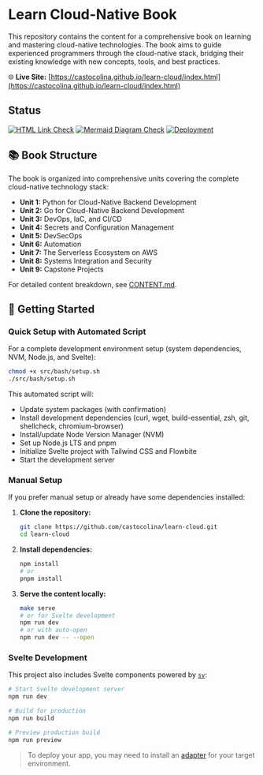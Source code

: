 # Learn Cloud-Native Book

This repository contains the content for a comprehensive book on learning and mastering cloud-native technologies. The book aims to guide experienced programmers through the cloud-native stack, bridging their existing knowledge with new concepts, tools, and best practices.

🌐 **Live Site:** [https://castocolina.github.io/learn-cloud/index.html](https://castocolina.github.io/learn-cloud/index.html)

## Status

[![HTML Link Check](https://img.shields.io/github/actions/workflow/status/castocolina/learn-cloud/validation.yml?branch=master&label=HTML%20Link%20Check)](https://github.com/castocolina/learn-cloud/actions/workflows/validation.yml)
[![Mermaid Diagram Check](https://img.shields.io/github/actions/workflow/status/castocolina/learn-cloud/validation.yml?branch=master&label=Mermaid%20Diagram%20Check)](https://github.com/castocolina/learn-cloud/actions/workflows/validation.yml)
[![Deployment](https://img.shields.io/github/actions/workflow/status/castocolina/learn-cloud/deploy.yml?branch=master&label=Deployment)](https://github.com/castocolina/learn-cloud/actions/workflows/deploy.yml)

## 📚 Book Structure

The book is organized into comprehensive units covering the complete cloud-native technology stack:

- **Unit 1:** Python for Cloud-Native Backend Development
- **Unit 2:** Go for Cloud-Native Backend Development  
- **Unit 3:** DevOps, IaC, and CI/CD
- **Unit 4:** Secrets and Configuration Management
- **Unit 5:** DevSecOps
- **Unit 6:** Automation
- **Unit 7:** The Serverless Ecosystem on AWS
- **Unit 8:** Systems Integration and Security
- **Unit 9:** Capstone Projects

For detailed content breakdown, see [CONTENT.md](CONTENT.md).

## 🚀 Getting Started

### Quick Setup with Automated Script

For a complete development environment setup (system dependencies, NVM, Node.js, and Svelte):

```bash
chmod +x src/bash/setup.sh
./src/bash/setup.sh
```

This automated script will:
- Update system packages (with confirmation)
- Install development dependencies (curl, wget, build-essential, zsh, git, shellcheck, chromium-browser)
- Install/update Node Version Manager (NVM)
- Set up Node.js LTS and pnpm
- Initialize Svelte project with Tailwind CSS and Flowbite
- Start the development server

### Manual Setup

If you prefer manual setup or already have some dependencies installed:

1. **Clone the repository:**
   ```bash
   git clone https://github.com/castocolina/learn-cloud.git
   cd learn-cloud
   ```

2. **Install dependencies:**
   ```bash
   npm install
   # or
   pnpm install
   ```

3. **Serve the content locally:**
   ```bash
   make serve
   # or for Svelte development
   npm run dev
   # or with auto-open
   npm run dev -- --open
   ```

### Svelte Development

This project also includes Svelte components powered by [`sv`](https://github.com/sveltejs/cli):

```bash
# Start Svelte development server
npm run dev

# Build for production
npm run build

# Preview production build
npm run preview
```

> To deploy your app, you may need to install an [adapter](https://svelte.dev/docs/kit/adapters) for your target environment.
